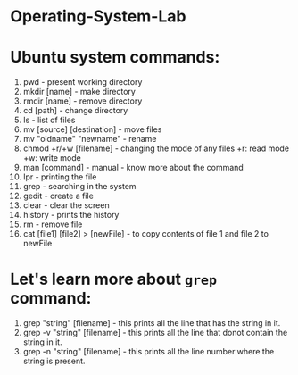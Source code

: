 # Operating-System-Lab

# Ubuntu system commands:

1. pwd - present working directory
2. mkdir [name] - make directory
3. rmdir [name] - remove directory
4. cd [path] - change directory
5. ls - list of files 
6. mv [source] [destination] - move files 
7. mv "oldname" "newname" - rename
8. chmod +r/+w [filename] - changing the mode of any files +r: read mode +w: write mode
9. man [command] - manual - know more about the command
10. lpr - printing the file 
11. grep - searching in the system
12. gedit - create a file
13. clear - clear the screen 
14. history - prints the history
15. rm - remove file
16. cat [file1] [file2] > [newFile] - to copy contents of file 1 and file 2 to newFile


# Let's learn more about `grep` command:

1. grep "string" [filename] - this prints all the line that has the string in it.
2. grep -v "string" [filename] - this prints all the line that donot contain the string in it.
3. grep -n "string" [filename] - this prints all the line number where the string is present.
